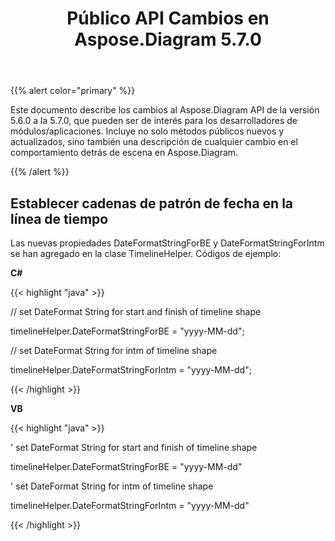﻿---
title: Público API Cambios en Aspose.Diagram 5.7.0
type: docs
weight: 30
url: /es/net/public-api-changes-in-aspose-diagram-5-7-0/
---
{{% alert color="primary" %}} 

Este documento describe los cambios al Aspose.Diagram API de la versión 5.6.0 a la 5.7.0, que pueden ser de interés para los desarrolladores de módulos/aplicaciones. Incluye no solo métodos públicos nuevos y actualizados, sino también una descripción de cualquier cambio en el comportamiento detrás de escena en Aspose.Diagram.

{{% /alert %}} 
## **Establecer cadenas de patrón de fecha en la línea de tiempo**
Las nuevas propiedades DateFormatStringForBE y DateFormatStringForIntm se han agregado en la clase TimelineHelper. Códigos de ejemplo:

**C#**

{{< highlight "java" >}}

 // set DateFormat String for start and finish of timeline shape

timelineHelper.DateFormatStringForBE = "yyyy-MM-dd";

// set DateFormat String for intm of timeline shape

timelineHelper.DateFormatStringForIntm = "yyyy-MM-dd";

{{< /highlight >}}

**VB**

{{< highlight "java" >}}

 ' set DateFormat String for start and finish of timeline shape

timelineHelper.DateFormatStringForBE = "yyyy-MM-dd"

' set DateFormat String for intm of timeline shape

timelineHelper.DateFormatStringForIntm = "yyyy-MM-dd"

{{< /highlight >}}
